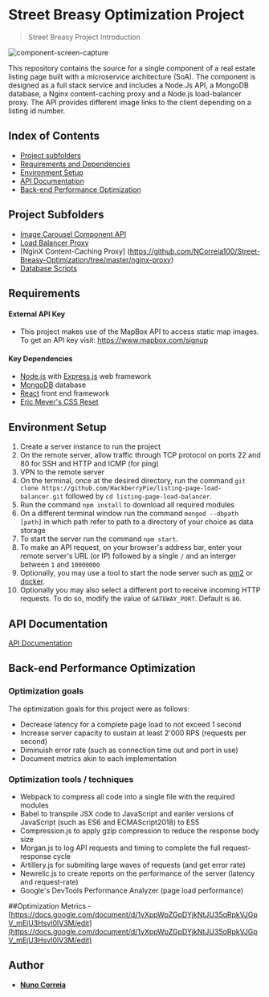 # Street Breasy Optimization Project
> Street Breasy Project Introduction

![component-screen-capture](https://github.com/HackberryPie/image-carousel-component/blob/master/documentation/images/component-screen-capture-main.gif)

This repository contains the source for a single component of a real estate listing page built with a microservice architecture (SoA). The component is designed as a full stack service and includes a Node.Js API, a MongoDB database, a Nginx content-caching proxy and a Node.js load-balancer proxy. The API provides different image links to the client depending on a listing id number.


## Index of Contents

- [Project subfolders](#project-subfolders)
- [Requirements and Dependencies](#requirements)
- [Environment Setup](#environment-setup)
- [API Documentation](#api-documentation)
- [Back-end Performance Optimization](#performance-optimization)


## Project Subfolders
- [Image Carousel Component API](https://github.com/HackberryPie/image-carousel-component)
- [Load Balancer Proxy](https://github.com/HackberryPie/listing-page-load-balancer)
- [NginX Content-Caching Proxy]
(https://github.com/NCorreia100/Street-Breasy-Optimization/tree/master/nginx-proxy)
- [Database Scripts](https://github.com/HackberryPie/image-carousel-component/tree/master/database)

## Requirements

#### External API Key

- This project makes use of the MapBox API to access static map images. To get an API key visit: https://www.mapbox.com/signup

#### Key Dependencies

- [Node.js](https://nodejs.org/en/) with [Express.js](https://expressjs.com/) web framework
- [MongoDB](https://www.mongodb.com/) database
- [React](https://reactjs.org/docs/getting-started.html) front end framework
- [Eric Meyer's CSS Reset](https://meyerweb.com/eric/tools/css/reset/)

## Environment Setup

1. Create a server instance to run the project
2. On the remote server, allow traffic through TCP protocol on ports 22 and 80 for SSH and HTTP and ICMP (for ping)
3. VPN to the remote server  
4. On the terminal, once at the desired directory, run the command `git clone https://github.com/HackberryPie/listing-page-load-balancer.git` followed by `cd listing-page-load-balancer`.
5. Run the command `npm install` to download all required modules
6. On a different terminal window run the command `mongod --dbpath [path]` in which path refer to path to a directory of your choice as data storage
7. To start the server run the command `npm start`.
8. To make an API request, on your browser's address bar, enter your remote server's URL (or IP) followed by a single `/` and an interger between `1` and `10000000`
9. Optionally, you may use a tool to start the node server such as [pm2](http://pm2.keymetrics.io/) or [docker](https://docs.docker.com/docker-hub/).
10. Optionally you may also select a different port to receive incoming HTTP requests. To do so, modify the value of `GATEWAY_PORT`. Default is `80`.

## API Documentation

[API Documentation](https://github.com/HackberryPie/image-carousel-component/blob/master/documentation/api-documentation.md)

## Back-end Performance Optimization

### Optimization goals

The optimization goals for this project were as follows:
- Decrease latency for a complete page load to not exceed 1 second
- Increase server capacity to sustain at least 2'000 RPS (requests per second)
- Diminuish error rate (such as connection time out and port in use)
- Document metrics akin to each implementation


### Optimization tools / techniques
- Webpack to compress all code into a single file with the required modules
- Babel to transpile JSX code to JavaScript and eariler versions of JavaScript (such as ES6 and ECMAScript2018) to ES5
- Compression.js to apply gzip compression to reduce the response body size 
- Morgan.js to log API requests and timing to complete the full request-response cycle
- Artillery.js for submiting large waves of requests (and get error rate)
- Newrelic.js to create reports on the performance of the server (latency and request-rate)
- Google's DevTools Performance Analyzer (page load performance)  


##Optimization Metrics
    - [https://docs.google.com/document/d/1vXppWpZGpDYjkNtJU35qRpkVJGpV_mEjU3HsvI0lV3M/edit](https://docs.google.com/document/d/1vXppWpZGpDYjkNtJU35qRpkVJGpV_mEjU3HsvI0lV3M/edit)

## Author

* [**Nuno Correia**](https://www.linkedin.com/in/nuno-correia-901904132/)



